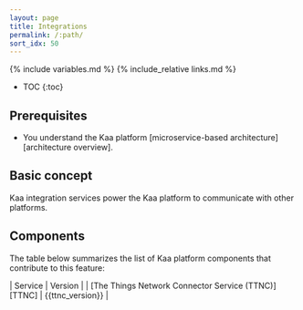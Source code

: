 ```yaml
---
layout: page
title: Integrations
permalink: /:path/
sort_idx: 50
---
```


{% include variables.md %}
{% include_relative links.md %}

* TOC
{:toc}


## Prerequisites

- You understand the Kaa platform [microservice-based architecture][architecture overview].


## Basic concept

Kaa integration services power the Kaa platform to communicate with other platforms.


## Components

The table below summarizes the list of Kaa platform components that contribute to this feature:

| Service                                               | Version          |
| [The Things Network Connector Service (TTNC)][TTNC]   | {{ttnc_version}} |
